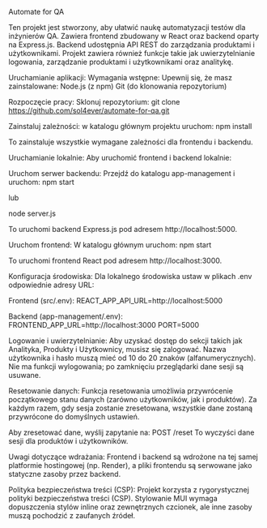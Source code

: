 Automate for QA

Ten projekt jest stworzony, aby ułatwić naukę automatyzacji testów dla inżynierów QA. 
Zawiera frontend zbudowany w React oraz backend oparty na Express.js. 
Backend udostępnia API REST do zarządzania produktami i użytkownikami. 
Projekt zawiera również funkcje takie jak uwierzytelnianie logowania, zarządzanie produktami i użytkownikami oraz analitykę.

Uruchamianie aplikacji:
Wymagania wstępne:
Upewnij się, że masz zainstalowane:
Node.js (z npm)
Git (do klonowania repozytorium)

Rozpoczęcie pracy:
Sklonuj repozytorium:
git clone https://github.com/sol4ever/automate-for-qa.git

Zainstaluj zależności: 
w katalogu głównym projektu uruchom:
npm install

To zainstaluje wszystkie wymagane zależności dla frontendu i backendu.

Uruchamianie lokalnie:
Aby uruchomić frontend i backend lokalnie:

Uruchom serwer backendu: 
Przejdź do katalogu app-management i uruchom:
npm start

lub

node server.js

To uruchomi backend Express.js pod adresem http://localhost:5000.

Uruchom frontend: 
W katalogu głównym uruchom:
npm start

To uruchomi frontend React pod adresem http://localhost:3000.

Konfiguracja środowiska:
Dla lokalnego środowiska ustaw w plikach .env odpowiednie adresy URL:

Frontend (src/.env):
REACT_APP_API_URL=http://localhost:5000

Backend (app-management/.env):
FRONTEND_APP_URL=http://localhost:3000
PORT=5000

Logowanie i uwierzytelnianie:
Aby uzyskać dostęp do sekcji takich jak Analityka, Produkty i Użytkownicy, musisz się zalogować. 
Nazwa użytkownika i hasło muszą mieć od 10 do 20 znaków (alfanumerycznych). 
Nie ma funkcji wylogowania; po zamknięciu przeglądarki dane sesji są usuwane.

Resetowanie danych:
Funkcja resetowania umożliwia przywrócenie początkowego stanu danych (zarówno użytkowników, jak i produktów). 
Za każdym razem, gdy sesja zostanie zresetowana, wszystkie dane zostaną przywrócone do domyślnych ustawień.

Aby zresetować dane, wyślij zapytanie na:
POST /reset
To wyczyści dane sesji dla produktów i użytkowników.

Uwagi dotyczące wdrażania:
Frontend i backend są wdrożone na tej samej platformie hostingowej (np. Render), a pliki frontendu są serwowane jako statyczne zasoby przez backend.

Polityka bezpieczeństwa treści (CSP): Projekt korzysta z rygorystycznej polityki bezpieczeństwa treści (CSP). 
Stylowanie MUI wymaga dopuszczenia stylów inline oraz zewnętrznych czcionek, ale inne zasoby muszą pochodzić z zaufanych źródeł.
